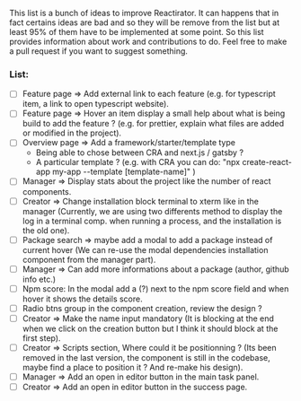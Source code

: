 This list is a bunch of ideas to improve Reactirator. 
It can happens that in fact certains ideas are bad and so they will be remove from the list but at least 95% of them have to be implemented at some point.
So this list provides information about work and contributions to do.
Feel free to make a pull request if you want to suggest something.

### List:
- [ ] Feature page => Add external link to each feature (e.g. for typescript item, a link to open typescript website).
- [ ] Feature page => Hover an item display a small help about what is being build to add the feature ? (e.g. for prettier, explain what files are added or modified in the project).
- [ ] Overview page => Add a framework/starter/template type
	- Being able to chose between CRA and next.js / gatsby ?
	- A particular template ? (e.g. with CRA you can do: "npx create-react-app my-app --template [template-name]" )
- [ ] Manager => Display stats about the project like the number of react components.
- [ ] Creator => Change installation block terminal to xterm like in the manager (Currently, we are using two differents method to display the log in a terminal comp. when running a process, and the installation is the old one).
- [ ] Package search => maybe add a modal to add a package instead of current hover (We can re-use the modal dependencies installation component from the manager part).
- [ ] Manager => Can add more informations about a package (author, github info etc.)
- [ ] Npm score: In the modal add a (?) next to the npm score field and when hover it shows the details score.
- [ ] Radio btns group in the component creation, review the design ?
- [ ] Creator => Make the name input mandatory (It is blocking at the end when we click on the creation button but I think it should block at the first step).
- [ ] Creator => Scripts section, Where could it be positionning ? (Its been removed in the last version, the component is still in the codebase, maybe find a place to position it ? And re-make his design).
- [ ] Manager => Add an open in editor button in the main task panel.
- [ ] Creator => Add an open in editor button in the success page.

